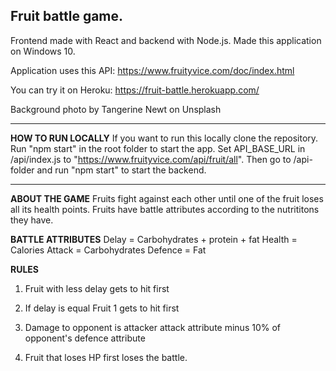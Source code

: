 ## Fruit battle game. 

Frontend made with React and backend with Node.js. Made this application on Windows 10.

Application uses this API: https://www.fruityvice.com/doc/index.html

You can try it on Heroku: https://fruit-battle.herokuapp.com/

Background photo by Tangerine Newt on Unsplash

-----

**HOW TO RUN LOCALLY**
If you want to run this locally clone the repository. Run "npm start" in the root folder to start the app. Set API_BASE_URL in /api/index.js to "https://www.fruityvice.com/api/fruit/all". Then go to /api- folder and run "npm start" to start the backend.

-----
**ABOUT THE GAME**
Fruits fight against each other until one of the fruit loses all its health points. Fruits have battle attributes according to the nutrititons they have.

**BATTLE ATTRIBUTES**
Delay = Carbohydrates + protein + fat
Health = Calories
Attack = Carbohydrates
Defence = Fat

**RULES**

1. Fruit with less delay gets to hit first

2. If delay is equal Fruit 1 gets to hit first

3. Damage to opponent is attacker attack attribute minus 10% of opponent's defence attribute

4. Fruit that loses HP first loses the battle.
